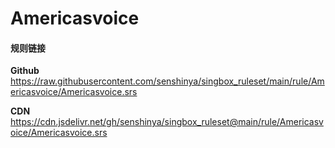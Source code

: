 # Americasvoice

#### 规则链接

**Github**
https://raw.githubusercontent.com/senshinya/singbox_ruleset/main/rule/Americasvoice/Americasvoice.srs

**CDN**
https://cdn.jsdelivr.net/gh/senshinya/singbox_ruleset@main/rule/Americasvoice/Americasvoice.srs